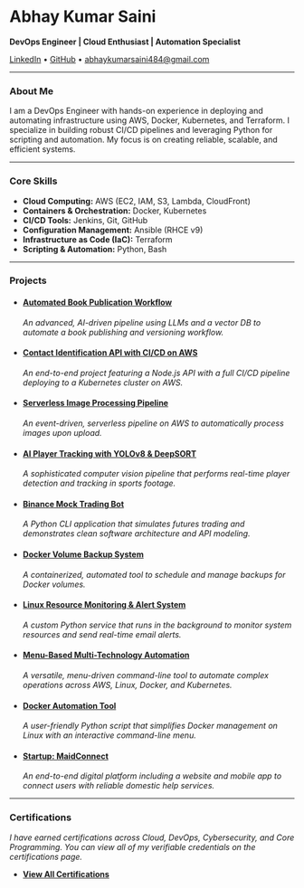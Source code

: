 # Abhay Kumar Saini

**DevOps Engineer | Cloud Enthusiast | Automation Specialist**

[LinkedIn](https://linkedin.com/in/abhay-kumar-saini-571891264) • [GitHub](https://github.com/githubabhay2003) • <abhaykumarsaini484@gmail.com>

---

### About Me

I am a DevOps Engineer with hands-on experience in deploying and automating infrastructure using AWS, Docker, Kubernetes, and Terraform. I specialize in building robust CI/CD pipelines and leveraging Python for scripting and automation. My focus is on creating reliable, scalable, and efficient systems.

---

### Core Skills

* **Cloud Computing:** AWS (EC2, IAM, S3, Lambda, CloudFront)
* **Containers & Orchestration:** Docker, Kubernetes
* **CI/CD Tools:** Jenkins, Git, GitHub
* **Configuration Management:** Ansible (RHCE v9)
* **Infrastructure as Code (IaC):** Terraform
* **Scripting & Automation:** Python, Bash

---

### Projects

* #### [Automated Book Publication Workflow](./book-pipeline-project.md)
  *An advanced, AI-driven pipeline using LLMs and a vector DB to automate a book publishing and versioning workflow.*

* #### [Contact Identification API with CI/CD on AWS](./contact-api-project.md)
  *An end-to-end project featuring a Node.js API with a full CI/CD pipeline deploying to a Kubernetes cluster on AWS.*

* #### [Serverless Image Processing Pipeline](./serverless-project.md)
  *An event-driven, serverless pipeline on AWS to automatically process images upon upload.*

* #### [AI Player Tracking with YOLOv8 & DeepSORT](./player-tracking-project.md)
  *A sophisticated computer vision pipeline that performs real-time player detection and tracking in sports footage.*

* #### [Binance Mock Trading Bot](./trading-bot-project.md)
  *A Python CLI application that simulates futures trading and demonstrates clean software architecture and API modeling.*

* #### [Docker Volume Backup System](./docker-backup-project.md)
  *A containerized, automated tool to schedule and manage backups for Docker volumes.*

* #### [Linux Resource Monitoring & Alert System](./lrmas-project.md)
  *A custom Python service that runs in the background to monitor system resources and send real-time email alerts.*

* #### [Menu-Based Multi-Technology Automation](./menu-project.md)
  *A versatile, menu-driven command-line tool to automate complex operations across AWS, Linux, Docker, and Kubernetes.*

* #### [Docker Automation Tool](./docker-automation-project.md)
  *A user-friendly Python script that simplifies Docker management on Linux with an interactive command-line menu.*

* #### [Startup: MaidConnect](./maidconnect-project.md)
  *An end-to-end digital platform including a website and mobile app to connect users with reliable domestic help services.*

---

### Certifications

*I have earned certifications across Cloud, DevOps, Cybersecurity, and Core Programming. You can view all of my verifiable credentials on the certifications page.*

* **[View All Certifications](./certifications.md)**
